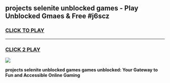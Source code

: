 
## projects selenite unblocked games - Play Unblocked Gmaes & Free #j6scz
<h3>
<a href="https://news.freeplayer.one?title=projects_selenite_unblocked_games&ref=03M">CLICK TO PLAY</a></h3>
<hr>

<h3>
<a href="https://news.freeplayer.one?title=projects_selenite_unblocked_games&ref=03M">CLICK 2 PLAY</a>
  
</h3>

<a href="https://news.freeplayer.one?title=projects_selenite_unblocked_games&ref=03M"><img src="https://clearcache.store/games.png"></a>


**projects selenite unblocked games games unblocked: Your Gateway to Fun and Accessible Online Gaming**
